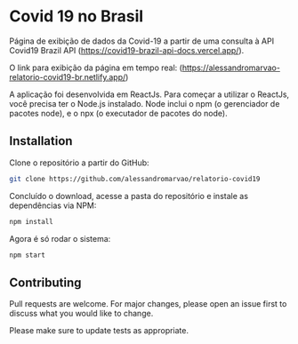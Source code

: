 # Covid 19 no Brasil

Página de exibição de dados da Covid-19 a partir de uma consulta à API Covid19 Brazil API (<https://covid19-brazil-api-docs.vercel.app/>).

O link para exibição da página em tempo real: (<https://alessandromarvao-relatorio-covid19-br.netlify.app/>)

A aplicação foi desenvolvida em ReactJs. Para começar a utilizar o ReactJs, você precisa ter o Node.js instalado. Node inclui o npm (o gerenciador de pacotes node), e o npx (o executador de pacotes do node).

## Installation

Clone o repositório a partir do GitHub:

```bash
git clone https://github.com/alessandromarvao/relatorio-covid19
```

Concluído o download, acesse a pasta do repositório e instale as dependências via NPM:

```bash
npm install
```

Agora é só rodar o sistema:

```bash
npm start
```

## Contributing
Pull requests are welcome. For major changes, please open an issue first to discuss what you would like to change.

Please make sure to update tests as appropriate.
